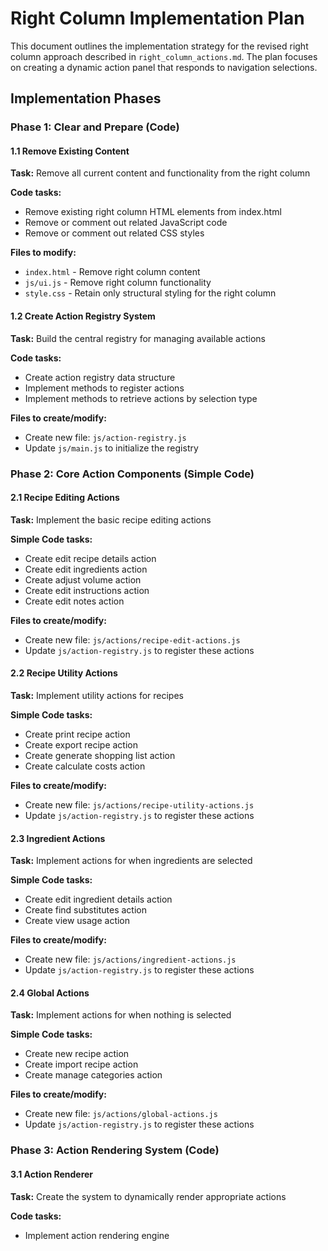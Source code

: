 # Right Column Implementation Plan

This document outlines the implementation strategy for the revised right column approach described in `right_column_actions.md`. The plan focuses on creating a dynamic action panel that responds to navigation selections.

## Implementation Phases

### Phase 1: Clear and Prepare (Code)

#### 1.1 Remove Existing Content

**Task:** Remove all current content and functionality from the right column

**Code tasks:**
- Remove existing right column HTML elements from index.html
- Remove or comment out related JavaScript code
- Remove or comment out related CSS styles

**Files to modify:**
- `index.html` - Remove right column content
- `js/ui.js` - Remove right column functionality
- `style.css` - Retain only structural styling for the right column

#### 1.2 Create Action Registry System

**Task:** Build the central registry for managing available actions

**Code tasks:**
- Create action registry data structure
- Implement methods to register actions
- Implement methods to retrieve actions by selection type

**Files to create/modify:**
- Create new file: `js/action-registry.js`
- Update `js/main.js` to initialize the registry

### Phase 2: Core Action Components (Simple Code)

#### 2.1 Recipe Editing Actions

**Task:** Implement the basic recipe editing actions

**Simple Code tasks:**
- Create edit recipe details action
- Create edit ingredients action
- Create adjust volume action
- Create edit instructions action
- Create edit notes action

**Files to create/modify:**
- Create new file: `js/actions/recipe-edit-actions.js`
- Update `js/action-registry.js` to register these actions

#### 2.2 Recipe Utility Actions

**Task:** Implement utility actions for recipes

**Simple Code tasks:**
- Create print recipe action
- Create export recipe action
- Create generate shopping list action
- Create calculate costs action

**Files to create/modify:**
- Create new file: `js/actions/recipe-utility-actions.js`
- Update `js/action-registry.js` to register these actions

#### 2.3 Ingredient Actions

**Task:** Implement actions for when ingredients are selected

**Simple Code tasks:**
- Create edit ingredient details action
- Create find substitutes action
- Create view usage action

**Files to create/modify:**
- Create new file: `js/actions/ingredient-actions.js`
- Update `js/action-registry.js` to register these actions

#### 2.4 Global Actions

**Task:** Implement actions for when nothing is selected

**Simple Code tasks:**
- Create new recipe action
- Create import recipe action
- Create manage categories action

**Files to create/modify:**
- Create new file: `js/actions/global-actions.js`
- Update `js/action-registry.js` to register these actions

### Phase 3: Action Rendering System (Code)

#### 3.1 Action Renderer

**Task:** Create the system to dynamically render appropriate actions

**Code tasks:**
- Implement action rendering engine

